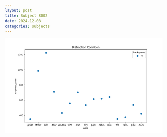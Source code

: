 ```yaml
---
layout: post
title: Subject 8002
date: 2024-12-08
categories: subjects
---
```


![](data/8002/run-23/8002_rt_acc_fuzzy_delay.png)
